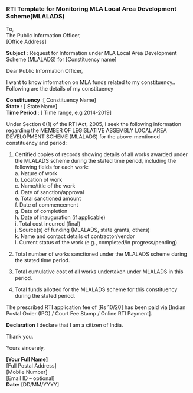 ### RTI Template for Monitoring MLA Local Area Development Scheme(MLALADS)

To,  
The Public Information Officer,  
[Office Address]

**Subject** : Request for Information under MLA Local Area Development Scheme (MLALADS) for \[Constituency name\]

Dear Public Information Officer,

I want to know information on MLA funds related to my constituency.. Following are the details of my constituency

**Constituency** :\[ Constituency Name\]  
**State** : \[ State Name\]  
**Time Period** : \[ Time range, e.g 2014-2019\]

Under Section 6(1) of the RTI Act, 2005, I seek the following information regarding the MEMBER OF LEGISLATIVE ASSEMBLY LOCAL AREA DEVELOPMENT SCHEME (MLALADS) for the above-mentioned constituency and period:

1. Certified copies of records showing details of all works awarded under the MLALADS scheme during the stated time period, including the following fields for each work:  
    a. Nature of work  
    b. Location of work  
    c. Name/title of the work  
    d. Date of sanction/approval  
    e. Total sanctioned amount  
    f. Date of commencement  
    g. Date of completion  
    h. Date of inauguration (if applicable)  
    i. Total cost incurred (final)  
    j. Source(s) of funding (MLALADS, state grants, others)  
    k. Name and contact details of contractor/vendor  
    l. Current status of the work (e.g., completed/in progress/pending)

2. Total number of works sanctioned under the MLALADS scheme during the stated time period.

3. Total cumulative cost of all works undertaken under MLALADS in this period.

4. Total funds allotted for the MLALADS scheme for this constituency during the stated period.

The prescribed RTI application fee of \[Rs 10/20\] has been paid via \[Indian Postal Order (IPO) / Court Fee Stamp / Online RTI Payment\].  
 

**Declaration** I declare that I am a citizen of India.

Thank you.

Yours sincerely,

**\[Your Full Name\]**  
[Full Postal Address]  
[Mobile Number]  
[Email ID – optional]  
**Date:** \[DD/MM/YYYY\]  
